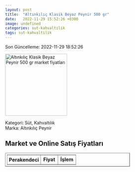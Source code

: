 ```yaml
---
layout: post
title:  "Altınkılıç Klasik Beyaz Peynir 500 gr"
date:   2022-11-29 15:52:26 +0300
image: undefined
categories: sut-kahvaltilik
tags: sut-kahvaltilik
---
```


Son Güncelleme: 2022-11-29 18:52:26

<img src="undefined" width="200" alt="Altınkılıç Klasik Beyaz Peynir 500 gr market fiyatları" />

Kategori: Süt, Kahvaltılık
<br />
Marka: Altınkılıç Peynir

<h2>Market ve Online Satış Fiyatları</h2>

<table border="1" style="padding: 5px;width:80%;">
  <tr>
    <td style="padding: 5px;"><strong>Perakendeci</strong></td>
    <td><strong>Fiyat</strong></td>
    <td><strong>İşlem</strong></td>
  </tr>
  
</table>
